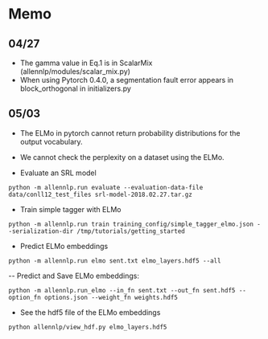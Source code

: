 # Memo

## 04/27
- The gamma value in Eq.1 is in ScalarMix (allennlp/modules/scalar_mix.py)
- When using Pytorch 0.4.0, a segmentation fault error appears in block_orthogonal in initializers.py

## 05/03
- The ELMo in pytorch cannot return probability distributions for the output vocabulary.
- We cannot check the perplexity on a dataset using the ELMo.

- Evaluate an SRL model
```
python -m allennlp.run evaluate --evaluation-data-file data/conll12_test_files srl-model-2018.02.27.tar.gz
```

- Train simple tagger with ELMo
```
python -m allennlp.run train training_config/simple_tagger_elmo.json --serialization-dir /tmp/tutorials/getting_started
```

- Predict ELMo embeddings
```
python -m allennlp.run elmo sent.txt elmo_layers.hdf5 --all
```

-- Predict and Save ELMo embeddings:
```
python -m allennlp.run_elmo --in_fn sent.txt --out_fn sent.hdf5 --option_fn options.json --weight_fn weights.hdf5
```

- See the hdf5 file of the ELMo embeddings
```
python allennlp/view_hdf.py elmo_layers.hdf5
```

